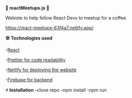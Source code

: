 <b>📝 reactMeetups.js 📝 </b>

Webiste to help fellow React Devs to meetup for a coffee. 

https://react-meetups-63f4a7.netlify.app/


<b>🛠️ Technologies used</b>

 -<a href="https://reactjs.org/">React</a>
 
 -<a href ="https://prettier.io/">Prettier for code readability</a>  
 
-<a href ="https://app.netlify.com/teams/nikolalazarevic95/overview/">Netlify for deploying the website</a>

-<a href ="https://firebase.google.com/">Firebase for backend</a>


<b>⚡ Installation  </b>
  -clone repo
  -npm install
  -npm run

